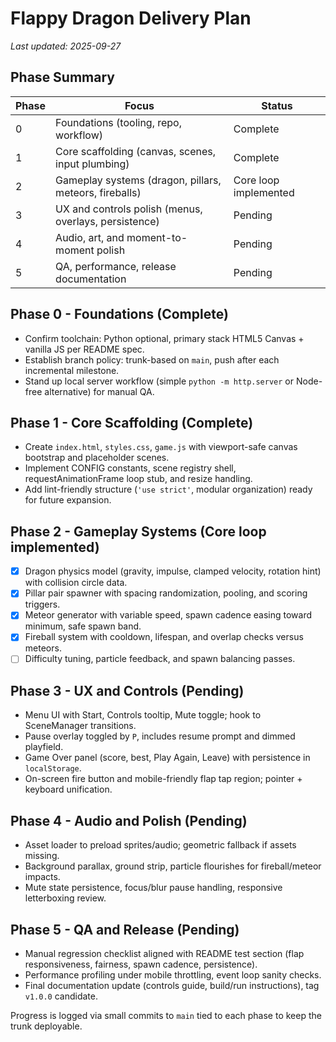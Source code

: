 # Flappy Dragon Delivery Plan

_Last updated: 2025-09-27_

## Phase Summary
| Phase | Focus | Status |
| ----- | ----- | ------ |
| 0 | Foundations (tooling, repo, workflow) | Complete |
| 1 | Core scaffolding (canvas, scenes, input plumbing) | Complete |
| 2 | Gameplay systems (dragon, pillars, meteors, fireballs) | Core loop implemented |
| 3 | UX and controls polish (menus, overlays, persistence) | Pending |
| 4 | Audio, art, and moment-to-moment polish | Pending |
| 5 | QA, performance, release documentation | Pending |

## Phase 0 - Foundations (Complete)
- Confirm toolchain: Python optional, primary stack HTML5 Canvas + vanilla JS per README spec.
- Establish branch policy: trunk-based on `main`, push after each incremental milestone.
- Stand up local server workflow (simple `python -m http.server` or Node-free alternative) for manual QA.

## Phase 1 - Core Scaffolding (Complete)
- Create `index.html`, `styles.css`, `game.js` with viewport-safe canvas bootstrap and placeholder scenes.
- Implement CONFIG constants, scene registry shell, requestAnimationFrame loop stub, and resize handling.
- Add lint-friendly structure (`'use strict'`, modular organization) ready for future expansion.

## Phase 2 - Gameplay Systems (Core loop implemented)
- [x] Dragon physics model (gravity, impulse, clamped velocity, rotation hint) with collision circle data.
- [x] Pillar pair spawner with spacing randomization, pooling, and scoring triggers.
- [x] Meteor generator with variable speed, spawn cadence easing toward minimum, safe spawn band.
- [x] Fireball system with cooldown, lifespan, and overlap checks versus meteors.
- [ ] Difficulty tuning, particle feedback, and spawn balancing passes.

## Phase 3 - UX and Controls (Pending)
- Menu UI with Start, Controls tooltip, Mute toggle; hook to SceneManager transitions.
- Pause overlay toggled by `P`, includes resume prompt and dimmed playfield.
- Game Over panel (score, best, Play Again, Leave) with persistence in `localStorage`.
- On-screen fire button and mobile-friendly flap tap region; pointer + keyboard unification.

## Phase 4 - Audio and Polish (Pending)
- Asset loader to preload sprites/audio; geometric fallback if assets missing.
- Background parallax, ground strip, particle flourishes for fireball/meteor impacts.
- Mute state persistence, focus/blur pause handling, responsive letterboxing review.

## Phase 5 - QA and Release (Pending)
- Manual regression checklist aligned with README test section (flap responsiveness, fairness, spawn cadence, persistence).
- Performance profiling under mobile throttling, event loop sanity checks.
- Final documentation update (controls guide, build/run instructions), tag `v1.0.0` candidate.

Progress is logged via small commits to `main` tied to each phase to keep the trunk deployable.
